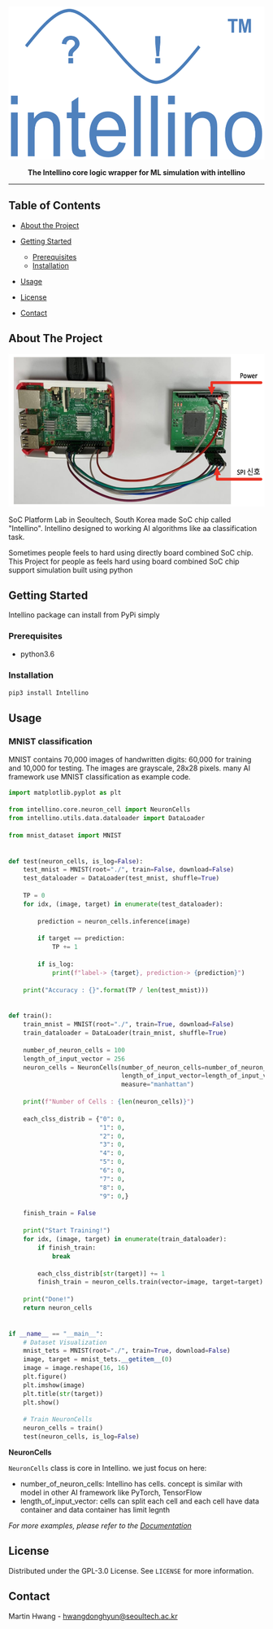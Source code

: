 <div align="center">


<img src="docs/source/_static/images/logo/intellino_logo.png" width="600" height="300">



**The Intellino core logic wrapper for ML simulation with intellino**

</div>

---



<!-- TABLE OF CONTENTS -->

## Table of Contents

*  [About the Project](#about-the-project)
* [Getting Started](#getting-started)
  * [Prerequisites](#prerequisites)
  * [Installation](#installation)

*  [Usage](#usage)

* [License](#license)

* [Contact](#contact)




<!-- ABOUT THE PROJECT -->

##  About The Project



<img src="docs/source/_static/images/Intellino_board.png" width="600" height="300">



SoC Platform Lab in Seoultech, South Korea made SoC chip called "Intellino". Intellino designed to working AI algorithms like aa classification task.

Sometimes people feels to hard using directly board combined SoC chip. This Project for people as feels hard using board combined SoC chip support simulation built using python



<!-- GETTING STARTED -->

## Getting Started

Intellino package can install from PyPi simply



### Prerequisites

- python3.6



### Installation

```sh
pip3 install Intellino
```



<!-- USAGE EXAMPLES -->

## Usage

### MNIST classification

MNIST contains 70,000 images of handwritten digits: 60,000 for training and 10,000 for testing. The images are grayscale, 28x28 pixels. many AI framework use MNIST classification as example code.

```python
import matplotlib.pyplot as plt

from intellino.core.neuron_cell import NeuronCells
from intellino.utils.data.dataloader import DataLoader

from mnist_dataset import MNIST


def test(neuron_cells, is_log=False):
    test_mnist = MNIST(root="./", train=False, download=False)
    test_dataloader = DataLoader(test_mnist, shuffle=True)

    TP = 0
    for idx, (image, target) in enumerate(test_dataloader):

        prediction = neuron_cells.inference(image)

        if target == prediction:
            TP += 1

        if is_log:
            print(f"label-> {target}, prediction-> {prediction}")

    print("Accuracy : {}".format(TP / len(test_mnist)))


def train():
    train_mnist = MNIST(root="./", train=True, download=False)
    train_dataloader = DataLoader(train_mnist, shuffle=True)

    number_of_neuron_cells = 100
    length_of_input_vector = 256
    neuron_cells = NeuronCells(number_of_neuron_cells=number_of_neuron_cells,
                               length_of_input_vector=length_of_input_vector,
                               measure="manhattan")

    print(f"Number of Cells : {len(neuron_cells)}")

    each_clss_distrib = {"0": 0,
                         "1": 0,
                         "2": 0,
                         "3": 0,
                         "4": 0,
                         "5": 0,
                         "6": 0,
                         "7": 0,
                         "8": 0,
                         "9": 0,}

    finish_train = False

    print("Start Training!")
    for idx, (image, target) in enumerate(train_dataloader):
        if finish_train:
            break

        each_clss_distrib[str(target)] += 1
        finish_train = neuron_cells.train(vector=image, target=target)

    print("Done!")
    return neuron_cells


if __name__ == "__main__":
    # Dataset Visualization
    mnist_tets = MNIST(root="./", train=True, download=False)
    image, target = mnist_tets.__getitem__(0)
    image = image.reshape(16, 16)
    plt.figure()
    plt.imshow(image)
    plt.title(str(target))
    plt.show()

    # Train NeuronCells
    neuron_cells = train()
    test(neuron_cells, is_log=False)

```



**NeuronCells**

`NeuronCells` class is core in Intellino. we just focus on here:

- number_of_neuron_cells: Intellino has cells. concept is similar with model in other AI framework like PyTorch, TensorFlow
- length_of_input_vector: cells can split each cell and each cell have data container and data container has limit legnth 

_For more examples, please refer to the [Documentation](https://intellino.readthedocs.io/en/latest/)_



<!-- LICENSE -->

## License

Distributed under the GPL-3.0 License. See `LICENSE` for more information.



<!-- CONTACT -->

## Contact

Martin Hwang - hwangdonghyun@seoultech.ac.kr

 